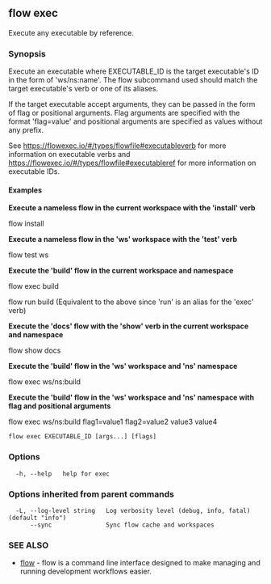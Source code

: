 ## flow exec

Execute any executable by reference.

### Synopsis


Execute an executable where EXECUTABLE_ID is the target executable's ID in the form of 'ws/ns:name'.
The flow subcommand used should match the target executable's verb or one of its aliases.

If the target executable accept arguments, they can be passed in the form of flag or positional arguments.
Flag arguments are specified with the format 'flag=value' and positional arguments are specified as values without any prefix.


See https://flowexec.io/#/types/flowfile#executableverb for more information on executable verbs and https://flowexec.io/#/types/flowfile#executableref for more information on executable IDs.


#### Examples
**Execute a nameless flow in the current workspace with the 'install' verb**

flow install

**Execute a nameless flow in the 'ws' workspace with the 'test' verb**

flow test ws

**Execute the 'build' flow in the current workspace and namespace**

flow exec build

flow run build  (Equivalent to the above since 'run' is an alias for the 'exec' verb)

**Execute the 'docs' flow with the 'show' verb in the current workspace and namespace**

flow show docs

**Execute the 'build' flow in the 'ws' workspace and 'ns' namespace**

flow exec ws/ns:build

**Execute the 'build' flow in the 'ws' workspace and 'ns' namespace with flag and positional arguments**

flow exec ws/ns:build flag1=value1 flag2=value2 value3 value4


```
flow exec EXECUTABLE_ID [args...] [flags]
```

### Options

```
  -h, --help   help for exec
```

### Options inherited from parent commands

```
  -L, --log-level string   Log verbosity level (debug, info, fatal) (default "info")
      --sync               Sync flow cache and workspaces
```

### SEE ALSO

* [flow](flow.md)	 - flow is a command line interface designed to make managing and running development workflows easier.


